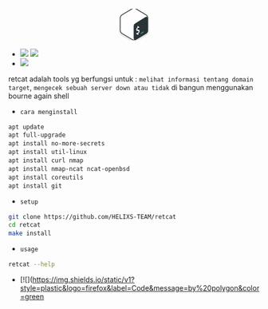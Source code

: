 <p align="center">
 <a href="https://youtube.com/channel/UCtu-GcxKL8kJBXpR1wfMgWg">
  <img src="https://github.com/Bayu12345677/bomber/blob/main/poto/images%20(2).jpeg" width="90">
 </a>
</p>

- [![](https://img.shields.io/static/v1?style=plastic&logo=github&label=Code&message=by%20polygon&color=green)](https://youtube.com/channel/UCtu-GcxKL8kJBXpR1wfMgWg)
[![](https://img.shields.io/github/watchers/HELIXS-TEAM/retcat?style=flat)](https://youtube.com/channel/UCtu-GcxKL8kJBXpR1wfMgWg)
- [![](https://img.shields.io/github/forks/HELIXS-TEAM/retcat?logo=%3Av&logoColor=green&style=plastic)](https://youtube.com/channel/UCtu-GcxKL8kJBXpR1wfMgWg)

retcat adalah tools yg berfungsi untuk : `melihat informasi tentang domain target`, `mengecek sebuah server down atau tidak`
di bangun menggunakan bourne again shell

- `cara menginstall`

```bash
apt update
apt full-upgrade
apt install no-more-secrets
apt install util-linux
apt install curl nmap
apt install nmap-ncat ncat-openbsd
apt install coreutils
apt install git
```

- `setup`

```bash
git clone https://github.com/HELIXS-TEAM/retcat
cd retcat
make install
```

- `usage`

```bash
retcat --help
```

- [![](https://img.shields.io/static/v1?style=plastic&logo=firefox&label=Code&message=by%20polygon&color=green
